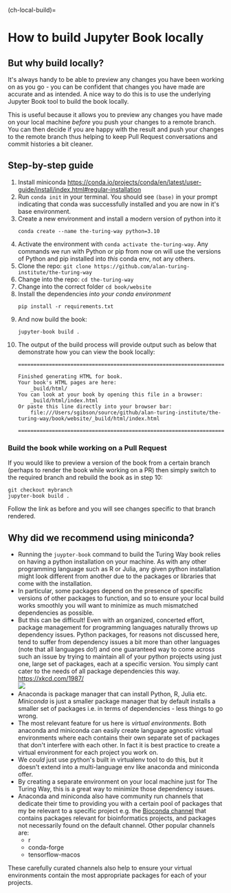(ch-local-build)=
# How to build Jupyter Book locally

## But why build locally?

It's always handy to be able to preview any changes you have been working on as you go - you can be confident that changes you have made are accurate and as intended. A nice way to do this is to use the underlying Jupyter Book tool to build the book locally.

This is useful because it allows you to preview any changes you have made on your local machine *before* you push your changes to a remote branch. You can then decide if you are happy with the result and push your changes to the remote branch thus helping to keep Pull Request conversations and commit histories a bit cleaner.

## Step-by-step guide

1. Install miniconda https://conda.io/projects/conda/en/latest/user-guide/install/index.html#regular-installation
2. Run `conda init` in your terminal. You should see `(base)` in your prompt indicating that conda was successfully installed and you are now in it's base environment.
3. Create a new environment and install a modern version of python into it
   ```
   conda create --name the-turing-way python=3.10
   ```
4. Activate the environment with `conda activate the-turing-way`. Any commands we run with Python or pip from now on will use the versions of Python and pip installed into _this_ conda env, not any others.
5. Clone the repo: `git clone https://github.com/alan-turing-institute/the-turing-way`
6. Change into the repo: `cd the-turing-way`
7. Change into the correct folder `cd book/website`
8. Install the dependencies _into your conda environment_
   ```
   pip install -r requirements.txt
   ```
9. And now build the book:
   ```
   jupyter-book build .
   ```
10. The output of the build process will provide output such as below that demonstrate how you can view the book locally:
    ```
    ===============================================================================

    Finished generating HTML for book.
    Your book's HTML pages are here:
        _build/html/
    You can look at your book by opening this file in a browser:
        _build/html/index.html
    Or paste this line directly into your browser bar:
        file:///Users/sgibson/source/github/alan-turing-institute/the-turing-way/book/website/_build/html/index.html

    ===============================================================================
    ```
    
### Build the book while working on a Pull Request

If you would like to preview a version of the book from a certain branch (perhaps to render the book while working on a PR) then simply switch to the required branch and rebuild the book as in step 10:
   ```
   git checkout mybranch
   jupyter-book build .
   ```
Follow the link as before and you will see changes specific to that branch rendered.

## Why did we recommend using miniconda?

- Running the `juypter-book` command to build the Turing Way book relies on having a python installation on your machine. As with any other programming language such as R or Julia, any given python installation might look different from another due to the packages or libraries that come with the installation. 
- In particular, some packages depend on the presence of specific versions of other packages to function, and so to ensure your local build works smoothly you will want to minimize as much mismatched dependencies as possible.
- But this can be difficult! Even with an organized, concerted effort, package management for programming languages naturally throws up dependency issues. Python packages, for reasons not discussed here, tend to suffer from dependency issues a bit more than other languages (note that all languages do!) and one guaranteed way to come across such an issue by trying to maintain all of your python projects using just one, large set of packages, each at a specific version. You simply cant cater to the needs of all package dependencies this way. https://xkcd.com/1987/   
![](https://imgs.xkcd.com/comics/python_environment.png)
- Anaconda is package manager that can install Python, R, Julia etc. *Miniconda* is just a smaller package manager that by default installs a smaller set of packages i.e. in terms of dependencies - less things to go wrong.
- The most relevant feature for us here is *virtual environments*. Both anaconda and miniconda can easily create language agnostic virtual environments where each contains their own separate set of packages that don't interfere with each other. In fact it is best practice to create a virtual environment for each project you work on.
- We *could* just use python's built in virtualenv tool to do this, but it doesn't extend into a multi-language env like anaconda and miniconda offer.
- By creating a separate environment on your local machine just for The Turing Way, this is a great way to minimize those dependency issues. 
- Anaconda and miniconda also have community run channels that dedicate their time to providing you with a certain pool of packages that my be relevant to a specific project e.g. the [Bioconda channel](https://github.com/bioconda/bioconda-recipes) that contains packages relevant for bioinformatics projects, and packages not necessarily found on the default channel. Other popular channels are:
    - r
    - conda-forge
    - tensorflow-macos

These carefully curated channels also help to ensure your virtual environments contain the most appropriate packages for each of your projects. 
